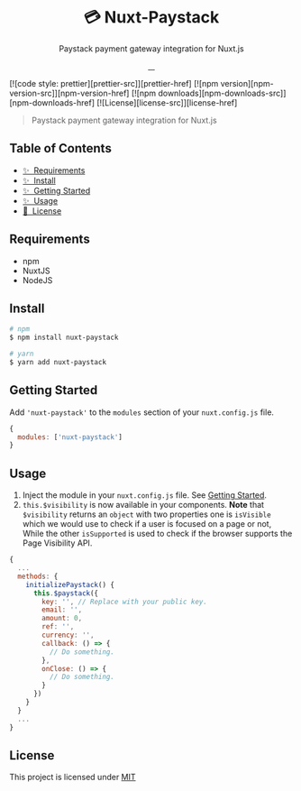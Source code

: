 <h1 align="center" >💳 Nuxt-Paystack</h1>
<p align="center">Paystack payment gateway integration for Nuxt.js</p>

<p align="center">
<a href="https://github.com/prettier/prettier">
    <img alt="" src="https://img.shields.io/badge/code_style-prettier-ff69b4.svg?style=flat-square">
</a>
<a href="https://npmjs.com/package/nuxt-paystack">
    <img alt="" src="https://img.shields.io/npm/v/nuxt-paystack/latest.svg">
</a>
<a href="https://npmjs.com/package/nuxt-paystack">
    <img alt="" src="https://img.shields.io/npm/dt/nuxt-paystack.svg">
</a>
<a href="https://npmjs.com/package/nuxt-paystack">
    <img alt="" src="https://img.shields.io/npm/l/nuxt-paystack.svg">
</a>
</p>

[![code style: prettier][prettier-src]][prettier-href]
[![npm version][npm-version-src]][npm-version-href]
[![npm downloads][npm-downloads-src]][npm-downloads-href]
[![License][license-src]][license-href]

> Paystack payment gateway integration for Nuxt.js

## Table of Contents

- [✨ &nbsp;Requirements](#requirements)
- [✨ &nbsp;Install](#install)
- [✨ &nbsp;Getting Started](#getting-started)
- [✨ &nbsp;Usage](#usage)
- [📖 &nbsp;License](#license)

## Requirements

- npm
- NuxtJS
- NodeJS

## Install

```bash
# npm
$ npm install nuxt-paystack

# yarn
$ yarn add nuxt-paystack
```

## Getting Started

Add `'nuxt-paystack'` to the `modules` section of your `nuxt.config.js` file.

```js
{
  modules: ['nuxt-paystack']
}
```

## Usage

1. Inject the module in your `nuxt.config.js` file. See [Getting Started](#getting-started).
2. `this.$visibility` is now available in your components. **Note** that `$visibility` returns an `object` with two properties one is `isVisible` which we would use to check if a user is focused on a page or not, While the other `isSupported` is used to check if the browser supports the Page Visibility API.

```js
{
  ...
  methods: {
    initializePaystack() {
      this.$paystack({
        key: '', // Replace with your public key.
        email: '',
        amount: 0,
        ref: '',
        currency: '',
        callback: () => {
          // Do something.
        },
        onClose: () => {
          // Do something.
        }
      })
    }
  }
  ...
}
```

## License

This project is licensed under [MIT](./LICENSE)
